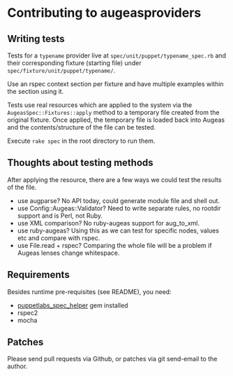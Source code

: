 # Contributing to augeasproviders

## Writing tests

Tests for a `typename` provider live at `spec/unit/puppet/typename_spec.rb` and
their corresponding fixture (starting file) under
`spec/fixture/unit/puppet/typename/`.

Use an rspec context section per fixture and have multiple examples within the
section using it.

Tests use real resources which are applied to the system via the
`AugeasSpec::Fixtures::apply` method to a temporary file created from the
original fixture.  Once applied, the temporary file is loaded back into Augeas
and the contents/structure of the file can be tested.

Execute `rake spec` in the root directory to run them.

## Thoughts about testing methods

After applying the resource, there are a few ways we could test the results of
the file.

* use augparse?  No API today, could generate module file and shell out.
* use Config::Augeas::Validator?  Need to write separate rules, no rootdir
  support and is Perl, not Ruby.
* use XML comparison?  No ruby-augeas support for aug_to_xml.
* use ruby-augeas?  Using this as we can test for specific nodes, values etc
  and compare with rspec.
* use File.read + rspec?  Comparing the whole file will be a problem if Augeas
  lenses change whitespace.

## Requirements

Besides runtime pre-requisites (see README), you need:

* [puppetlabs_spec_helper](https://github.com/puppetlabs/puppetlabs_spec_helper) gem installed
* rspec2
* mocha

## Patches

Please send pull requests via Github, or patches via git send-email to the
author.
